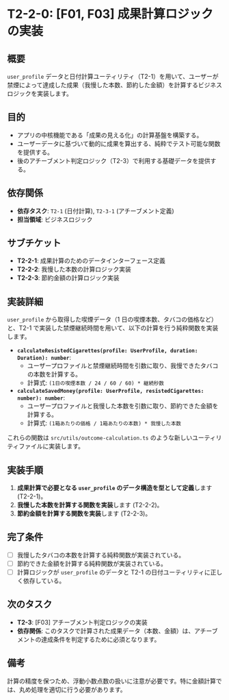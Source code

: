 # T2-2-0: [F01, F03] 成果計算ロジックの実装

## 概要

`user_profile` データと日付計算ユーティリティ（T2-1）を用いて、ユーザーが禁煙によって達成した成果（我慢した本数、節約した金額）を計算するビジネスロジックを実装します。

## 目的

- アプリの中核機能である「成果の見える化」の計算基盤を構築する。
- ユーザーデータに基づいて動的に成果を算出する、純粋でテスト可能な関数を提供する。
- 後のアチーブメント判定ロジック（T2-3）で利用する基礎データを提供する。

## 依存関係

- **依存タスク**: `T2-1` (日付計算), `T2-3-1` (アチーブメント定義)
- **担当領域**: ビジネスロジック

## サブチケット

- **T2-2-1**: 成果計算のためのデータインターフェース定義
- **T2-2-2**: 我慢した本数の計算ロジック実装
- **T2-2-3**: 節約金額の計算ロジック実装

## 実装詳細

`user_profile` から取得した喫煙データ（1 日の喫煙本数、タバコの価格など）と、T2-1 で実装した禁煙継続時間を用いて、以下の計算を行う純粋関数を実装します。

- **`calculateResistedCigarettes(profile: UserProfile, duration: Duration): number`**:
  - ユーザープロファイルと禁煙継続時間を引数に取り、我慢できたタバコの本数を計算する。
  - 計算式: `(1日の喫煙本数 / 24 / 60 / 60) * 継続秒数`
- **`calculateSavedMoney(profile: UserProfile, resistedCigarettes: number): number`**:
  - ユーザープロファイルと我慢した本数を引数に取り、節約できた金額を計算する。
  - 計算式: `(1箱あたりの価格 / 1箱あたりの本数) * 我慢した本数`

これらの関数は `src/utils/outcome-calculation.ts` のような新しいユーティリティファイルに実装します。

## 実装手順

1. **成果計算で必要となる `user_profile` のデータ構造を型として定義**します (T2-2-1)。
2. **我慢した本数を計算する関数を実装**します (T2-2-2)。
3. **節約金額を計算する関数を実装**します (T2-2-3)。

## 完了条件

- [ ] 我慢したタバコの本数を計算する純粋関数が実装されている。
- [ ] 節約できた金額を計算する純粋関数が実装されている。
- [ ] 計算ロジックが `user_profile` のデータと T2-1 の日付ユーティリティに正しく依存している。

## 次のタスク

- **T2-3**: [F03] アチーブメント判定ロジックの実装
- **依存関係**: このタスクで計算された成果データ（本数、金額）は、アチーブメントの達成条件を判定するために必須となります。

## 備考

計算の精度を保つため、浮動小数点数の扱いに注意が必要です。特に金額計算では、丸め処理を適切に行う必要があります。

